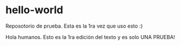 # hello-world
Reposotorio de prueba. Esta es la 1ra vez que uso esto :) 

Hola humanos. Esto es la 1ra edición del texto y es solo
UNA PRUEBA!
